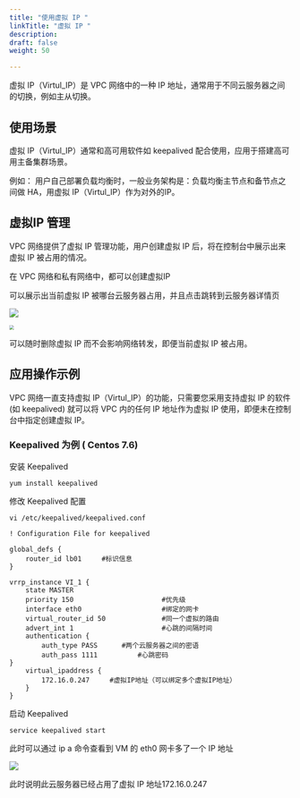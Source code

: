 ```yaml
---
title: "使用虚拟 IP "
linkTitle: "虚拟 IP "
description:
draft: false
weight: 50

---
```



虚拟 IP（Virtul_IP）是 VPC 网络中的一种 IP 地址，通常用于不同云服务器之间的切换，例如主从切换。

## 使用场景

虚拟 IP（Virtul_IP）通常和高可用软件如 keepalived 配合使用，应用于搭建高可用主备集群场景。

例如： 用户自己部署负载均衡时，一般业务架构是：负载均衡主节点和备节点之间做 HA，用虚拟 IP（Virtul_IP）作为对外的IP。

## 虚拟IP 管理

VPC 网络提供了虚拟 IP 管理功能，用户创建虚拟 IP 后，将在控制台中展示出来虚拟 IP 被占用的情况。


在 VPC 网络和私有网络中，都可以创建虚拟IP

可以展示出当前虚拟 IP 被哪台云服务器占用，并且点击跳转到云服务器详情页

![](../_images/vip_3.png)

<img src="../_images/vip_2.png" style="zoom:50%;" />

可以随时删除虚拟 IP 而不会影响网络转发，即便当前虚拟 IP 被占用。

## 应用操作示例

VPC 网络一直支持虚拟 IP（Virtul_IP）的功能，只需要您采用支持虚拟 IP 的软件 (如 keepalived) 就可以将 VPC 内的任何 IP 地址作为虚拟 IP 使用，即便未在控制台中指定创建虚拟 IP。

### Keepalived 为例 ( Centos 7.6)

安装 Keepalived 

```
yum install keepalived
```

修改 Keepalived 配置

```
vi /etc/keepalived/keepalived.conf
```

```
! Configuration File for keepalived

global_defs {
    router_id lb01     #标识信息
}

vrrp_instance VI_1 {
    state MASTER
    priority 150                      #优先级
    interface eth0                    #绑定的网卡
    virtual_router_id 50              #同一个虚拟的路由
    advert_int 1                      #心跳的间隔时间
    authentication {
        auth_type PASS      #两个云服务器之间的密语
        auth_pass 1111          #心跳密码
}
    virtual_ipaddress {
        172.16.0.247     #虚拟IP地址（可以绑定多个虚拟IP地址）
    }
}

```

启动 Keepalived 

```
service keepalived start
```

此时可以通过 ip a 命令查看到 VM 的 eth0 网卡多了一个 IP 地址

![](../_images/vip_1.png)

此时说明此云服务器已经占用了虚拟 IP 地址172.16.0.247

